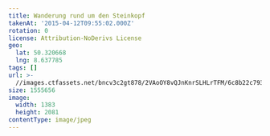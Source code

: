 ```yaml
---
title: Wanderung rund um den Steinkopf
takenAt: '2015-04-12T09:55:02.000Z'
rotation: 0
license: Attribution-NoDerivs License
geo:
  lat: 50.320668
  lng: 8.637785
tags: []
url: >-
  //images.ctfassets.net/bncv3c2gt878/2VAoOY8vQJnKnrSLHLrTFM/6c8b22c7936c009fb00f6dd12e73b762/wanderung-rund-um-den-steinkopf_17130969985_o
size: 1555656
image:
  width: 1383
  height: 2081
contentType: image/jpeg
---
```


